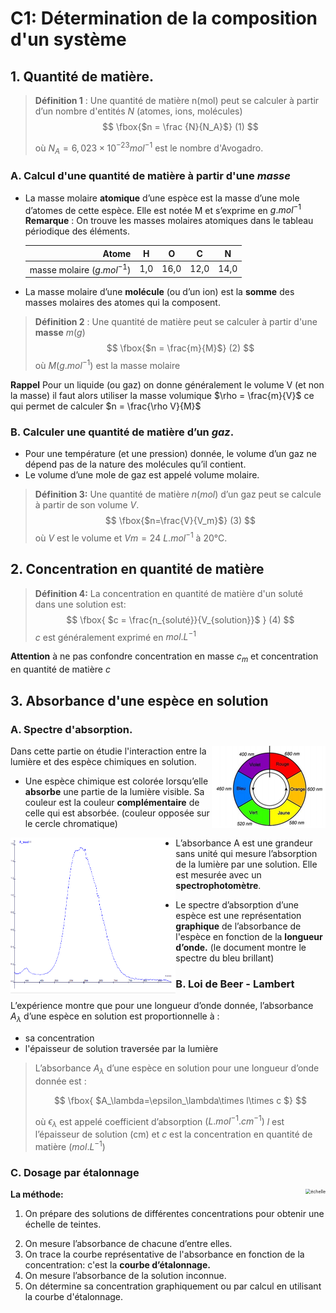 # C1: Détermination de la composition d'un système


## 1. Quantité de matière.

 > **Définition 1** : Une quantité de matière n(mol) peut se calculer à partir d’un nombre d'entités $N$ (atomes, ions, molécules)
 > $$
 > \fbox{$n = \frac {N}{N_A}$} 	 (1)
 > $$
 >
 > où $N_A = 6,023\times 10^{-23} mol ^{-1}$ est le nombre d'Avogadro.
### A. Calcul d'une quantité de matière à partir d'une *masse*
* La masse molaire **atomique** d’une espèce est la masse d’une mole d’atomes de cette espèce. Elle est notée M et s’exprime en $g.mol^{-1}$
  **Remarque** : On trouve les masses molaires atomiques dans le tableau périodique des éléments.

  |                        Atome |  H   |  O   |  C   |  N   |
  | ---------------------------: | :--: | :--: | :--: | :--: |
  | masse molaire ($g.mol^{-1})$ | 1,0  | 16,0 | 12,0 | 14,0 |
  
* La masse molaire d’une **molécule** (ou d’un ion) est la **somme** des masses molaires des atomes qui la composent.

>**Définition 2** : Une quantité de matière peut se calculer à partir d'une **masse**  $m (g)$
>$$
>\fbox{$n = \frac{m}{M}$} (2)
>$$
>où $M (g.mol^{-1})$ est la masse molaire&nbsp;

**Rappel** Pour un liquide (ou gaz) on donne généralement le volume V (et non la masse) il faut alors utiliser la masse volumique  $\rho = \frac{m}{V}$ ce qui permet de calculer $n = \frac{\rho V}{M}$

### B. Calculer une quantité de matière d’un *gaz*.

* Pour une température (et une pression) donnée, le volume d’un gaz ne dépend pas de la nature des molécules qu’il contient.
* Le volume d’une mole de gaz est appelé volume molaire.
> **Définition 3:** Une quantité de matière $n (mol)$ d’un gaz peut se calcule à partir de son volume $V$.
> $$
> \fbox{$n=\frac{V}{V_m}$} (3)
> $$
>    où $V$ est le volume  et $Vm = 24\ L.mol^{-1}$ à 20°C. 

## 2. Concentration en quantité de matière
> **Définition 4:** La concentration en quantité de matière d'un soluté dans une solution est:
> $$
> \fbox{ $c = \frac{n_{soluté}}{V_{solution}}$ } (4)
> $$
> $c$ est généralement exprimé en $mol.L^{-1}$

**Attention** à ne pas confondre concentration en masse $c_m$ et concentration en quantité de matière $c$

 ## 3. Absorbance d'une espèce en solution

### A. Spectre d'absorption.

<img align="right" src=".\doc\cercle.png"> Dans cette partie on étudie l'interaction entre la lumière et des espèce chimiques en solution.

* Une espèce chimique est colorée lorsqu’elle **absorbe**  une partie de la lumière visible. Sa couleur est la couleur **complémentaire**  de celle qui est absorbée. (couleur opposée sur le cercle chromatique)
<img src=".\doc\bleubrillant.PNG" alt="Spectre du bleu brillant" style="zoom:33%;" align="left"> 

* L’absorbance A est une grandeur sans unité qui mesure l’absorption de la lumière par une solution. Elle est mesurée avec un **spectrophotomètre**.

* Le spectre d’absorption d’une espèce est une représentation **graphique** de l’absorbance de l'espèce en fonction de la **longueur d’onde.** (le document montre le spectre du bleu brillant)



### B. Loi de Beer - Lambert

L’expérience montre que pour une longueur d’onde donnée, l’absorbance $A_λ$ d’une espèce en solution est proportionnelle à :

* sa concentration
* l'épaisseur de solution traversée par la lumière

> L’absorbance $A_λ$ d’une espèce en solution pour une longueur d’onde donnée est :
>
> 
> $$
> \fbox{ $A_\lambda=\epsilon_\lambda\times l\times c $}
> $$
>
> où $\epsilon_{\lambda}$ est appelé coefficient d’absorption $(L.mol^{-1}.cm^{-1})$ $l$ est l’épaisseur de solution (cm) et $c$ est la concentration en quantité de matière $(mol.L^{-1})$

### C. Dosage par étalonnage

**La méthode:**<img align= "right" src=".\doc\échelle.png" alt="échelle" style="zoom:50%;" />

1. On prépare des solutions de différentes concentrations pour obtenir une échelle de teintes.

2)	On mesure l’absorbance de chacune d’entre elles.
3)	On trace la courbe représentative de l'absorbance en fonction de la concentration: c'est la **courbe d’étalonnage.**
4)	 On mesure l’absorbance de la solution inconnue.
5)	On détermine sa concentration graphiquement ou par calcul en utilisant la courbe d'étalonnage.
